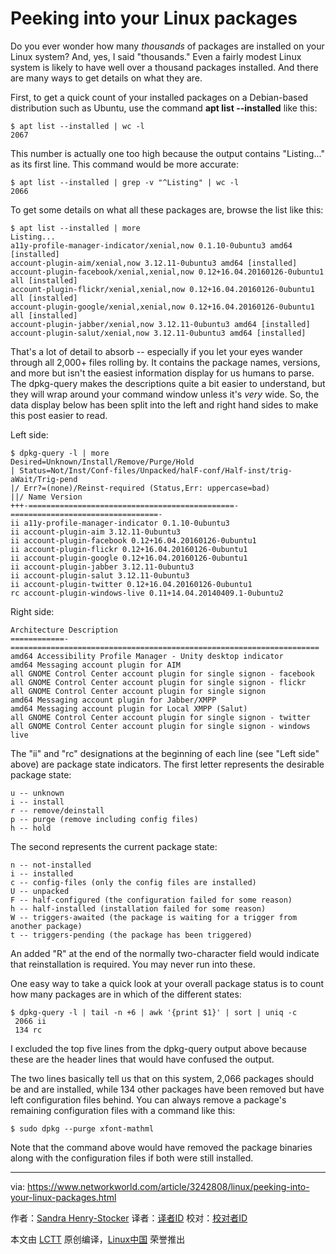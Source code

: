 Peeking into your Linux packages
======
Do you ever wonder how many _thousands_ of packages are installed on your Linux system? And, yes, I said "thousands." Even a fairly modest Linux system is likely to have well over a thousand packages installed. And there are many ways to get details on what they are.

First, to get a quick count of your installed packages on a Debian-based distribution such as Ubuntu, use the command **apt list --installed** like this:
```
$ apt list --installed | wc -l
2067

```

This number is actually one too high because the output contains "Listing..." as its first line. This command would be more accurate:
```
$ apt list --installed | grep -v "^Listing" | wc -l
2066

```

To get some details on what all these packages are, browse the list like this:
```
$ apt list --installed | more
Listing...
a11y-profile-manager-indicator/xenial,now 0.1.10-0ubuntu3 amd64 [installed]
account-plugin-aim/xenial,now 3.12.11-0ubuntu3 amd64 [installed]
account-plugin-facebook/xenial,xenial,now 0.12+16.04.20160126-0ubuntu1 all [installed]
account-plugin-flickr/xenial,xenial,now 0.12+16.04.20160126-0ubuntu1 all [installed]
account-plugin-google/xenial,xenial,now 0.12+16.04.20160126-0ubuntu1 all [installed]
account-plugin-jabber/xenial,now 3.12.11-0ubuntu3 amd64 [installed]
account-plugin-salut/xenial,now 3.12.11-0ubuntu3 amd64 [installed]

```

That's a lot of detail to absorb -- especially if you let your eyes wander through all 2,000+ files rolling by. It contains the package names, versions, and more but isn't the easiest information display for us humans to parse. The dpkg-query makes the descriptions quite a bit easier to understand, but they will wrap around your command window unless it's _very_ wide. So, the data display below has been split into the left and right hand sides to make this post easier to read.

Left side:
```
$ dpkg-query -l | more
Desired=Unknown/Install/Remove/Purge/Hold
| Status=Not/Inst/Conf-files/Unpacked/halF-conf/Half-inst/trig-aWait/Trig-pend
|/ Err?=(none)/Reinst-required (Status,Err: uppercase=bad)
||/ Name Version 
+++-==============================================-=================================-
ii a11y-profile-manager-indicator 0.1.10-0ubuntu3 
ii account-plugin-aim 3.12.11-0ubuntu3 
ii account-plugin-facebook 0.12+16.04.20160126-0ubuntu1 
ii account-plugin-flickr 0.12+16.04.20160126-0ubuntu1 
ii account-plugin-google 0.12+16.04.20160126-0ubuntu1 
ii account-plugin-jabber 3.12.11-0ubuntu3 
ii account-plugin-salut 3.12.11-0ubuntu3 
ii account-plugin-twitter 0.12+16.04.20160126-0ubuntu1 
rc account-plugin-windows-live 0.11+14.04.20140409.1-0ubuntu2 

```

Right side:
```
Architecture Description
============-=====================================================================
amd64 Accessibility Profile Manager - Unity desktop indicator
amd64 Messaging account plugin for AIM
all GNOME Control Center account plugin for single signon - facebook
all GNOME Control Center account plugin for single signon - flickr
all GNOME Control Center account plugin for single signon
amd64 Messaging account plugin for Jabber/XMPP
amd64 Messaging account plugin for Local XMPP (Salut)
all GNOME Control Center account plugin for single signon - twitter
all GNOME Control Center account plugin for single signon - windows live

```

The "ii" and "rc" designations at the beginning of each line (see "Left side" above) are package state indicators. The first letter represents the desirable package state:
```
u -- unknown
i -- install
r -- remove/deinstall
p -- purge (remove including config files)
h -- hold

```

The second represents the current package state:
```
n -- not-installed
i -- installed
c -- config-files (only the config files are installed)
U -- unpacked
F -- half-configured (the configuration failed for some reason)
h -- half-installed (installation failed for some reason)
W -- triggers-awaited (the package is waiting for a trigger from another package)
t -- triggers-pending (the package has been triggered)

```

An added "R" at the end of the normally two-character field would indicate that reinstallation is required. You may never run into these.

One easy way to take a quick look at your overall package status is to count how many packages are in which of the different states:
```
$ dpkg-query -l | tail -n +6 | awk '{print $1}' | sort | uniq -c
 2066 ii
 134 rc

```

I excluded the top five lines from the dpkg-query output above because these are the header lines that would have confused the output.

The two lines basically tell us that on this system, 2,066 packages should be and are installed, while 134 other packages have been removed but have left configuration files behind. You can always remove a package's remaining configuration files with a command like this:
```
$ sudo dpkg --purge xfont-mathml

```

Note that the command above would have removed the package binaries along with the configuration files if both were still installed.


--------------------------------------------------------------------------------

via: https://www.networkworld.com/article/3242808/linux/peeking-into-your-linux-packages.html

作者：[Sandra Henry-Stocker][a]
译者：[译者ID](https://github.com/译者ID)
校对：[校对者ID](https://github.com/校对者ID)

本文由 [LCTT](https://github.com/LCTT/TranslateProject) 原创编译，[Linux中国](https://linux.cn/) 荣誉推出

[a]:https://www.networkworld.com/author/Sandra-Henry_Stocker/
